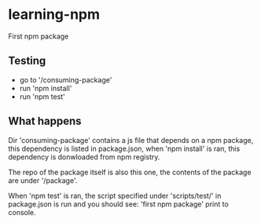 # learning-npm
First npm package

## Testing
 - go to '/consuming-package'
 - run 'npm install'
 - run 'npm test'

## What happens

 Dir 'consuming-package' contains a js file that depends on a npm package, this dependency is listed in package.json,
 when 'npm install' is ran, this dependency is donwloaded from npm registry.

 The repo of the package itself is also this one, the contents of the package are under '/package'.

 When 'npm test' is ran, the script specified under 'scripts/test/' in package.json is run and you should see:
 'first npm package' print to console.
